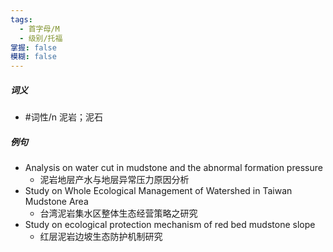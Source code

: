 ```yaml
---
tags:
  - 首字母/M
  - 级别/托福
掌握: false
模糊: false
---
```

##### 词义
- #词性/n  泥岩；泥石
##### 例句
- Analysis on water cut in mudstone and the abnormal formation pressure
	- 泥岩地层产水与地层异常压力原因分析
- Study on Whole Ecological Management of Watershed in Taiwan Mudstone Area
	- 台湾泥岩集水区整体生态经营策略之研究
- Study on ecological protection mechanism of red bed mudstone slope
	- 红层泥岩边坡生态防护机制研究
